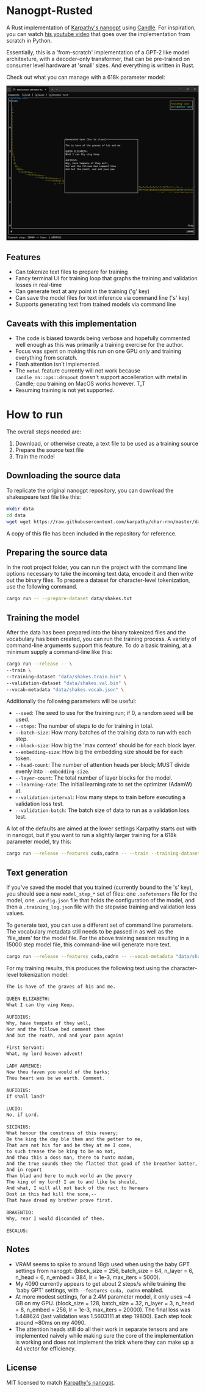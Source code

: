 # Nanogpt-Rusted

A Rust implementation of [Karpathy's nanogpt](https://github.com/karpathy/nanoGPT) using 
[Candle](https://github.com/huggingface/candle). For inspiration, you can watch [his youtube video](https://www.youtube.com/watch?v=kCc8FmEb1nY) that goes over the implementation from scratch in Python.

Essentially, this is a 'from-scratch' implementation of a GPT-2 like model architexture,
with a decoder-only transformer, that can be pre-trained on consumer level hardware at 
'small' sizes. And everything is written in Rust.

Check out what you can manage with a 618k parameter model:

![picture of a terminal showing the training user interface](https://github.com/tbogdala/nanogpt-rusted/blob/main/assets/Screenshot_618k_parameters.png)

## Features

* Can tokenize text files to prepare for training
* Fancy terminal UI for training loop that graphs the training and validation losses in real-time
* Can generate text at any point in the training ('g' key)
* Can save the model files for text inference via command line ('s' key)
* Supports generating text from trained models via command line


## Caveats with this implementation

* The code is biased towards being verbose and hopefully commented well enough as this was
  primarily a training exercise for the author. 
* Focus was spent on making this run on one GPU only and training everything from scratch.
* Flash attention isn't implemented.
* The `metal` feature currently will not work because `candle_nn::ops::dropout` doesn't support
  accelleration with metal in Candle; cpu training on MacOS works however. T_T
* Resuming training is not yet supported.


# How to run

The overall steps needed are:

1. Download, or otherwise create, a text file to be used as a training source
2. Prepare the source text file
3. Train the model


## Downloading the source data

To replicate the original nanogpt repository, you can download the shakespeare text file like this:

```bash
mkdir data
cd data
wget wget https://raw.githubusercontent.com/karpathy/char-rnn/master/data/tinyshakespeare/input.txt -O shakes.txt
```

A copy of this file has been included in the repository for reference.


## Preparing the source data

In the root project folder, you can run the project with the command line options necessary
to take the incoming text data, encode it and then write out the binary files. To prepare
a dataset for character-level tokenization, use the following command.

```bash
cargo run -- --prepare-dataset data/shakes.txt
```


## Training the model

After the data has been prepared into the binary tokenized files and the vocabulary has been
created, you can run the training process. A variety of command-line arguments support this feature.
To do a basic training, at a minimum supply a command-line like this:

```bash
cargo run --release -- \
--train \ 
--training-dataset "data/shakes.train.bin" \
--validation-dataset "data/shakes.val.bin" \
--vocab-metadata "data/shakes.vocab.json" \
```

Additionally the following parameters will be useful:

* `--seed`: The seed to use for the training run; if 0, a random seed will be used.
* `--steps`: The number of steps to do for training in total.
* `--batch-size`: How many batches of the training data to run with each step.
* `--block-size`: How big the 'max context' should be for each block layer.
* `--embedding-size`: How big the embedding size should be for each token.
* `--head-count`: The number of attention heads per block; MUST divide evenly into `--embedding-size`.
* `--layer-count`: The total number of layer blocks for the model.
* `--learning-rate`: The initial learning rate to set the optimizer (AdamW) at.
* `--validation-interval`: How many steps to train before executing a validation loss test.
* `--validation-batch`: The batch size of data to run as a validation loss test.

A lot of the defaults are aimed at the lower settings Karpathy starts out with in nanogpt,
but if you want to run a slightly larger training for a 618k parameter model, try this:

```bash
cargo run --release --features cuda,cudnn -- --train --training-dataset "data/shakes.train.bin" --validation-dataset "data/shakes.val.bin" --vocab-metadata "data/shakes.vocab.json" --steps 15000 --batch-size 32 --block-size 64 --embedding-size 128 --head-count 4 --layer-count 3 --validation-batch 32
```

## Text generation

If you've saved the model that you trained (currently bound to the 's' key), you should see
a new `model_step_*` set of files: one `.safetensors` file for the model, one `.config.json` file
that holds the configuration of the model, and then a `.training_log.json` file with the stepwise
training and validation loss values.

To generate text, you can use a different set of command line parameters. The vocabulary metadata
still needs to be passed in as well as the 'file_stem' for the model file. For the above training
session resulting in a 15000 step model file, this command-line will generate more text.

```bash
cargo run --release --features cuda,cudnn -- --vocab-metadata "data/shakes.vocab.json" --generate "model_step_15000" --seed 0 --tokens-to-generate 1000 --temperature 0.7
```

For my training results, this produces the following text using the character-level tokenization model:

```
The is have of the graves of his and me.

QUEEN ELIZABETH:
What I can thy ving Keep.

AUFIDIUS:
Why, have tempats of they well,
Nor and the fillowe bed comment thee
And but the roath, and and your pass again!

First Servant:
What, my lord heaven advent!

LADY AURENCE:
Now thou faven you would of the barks;
Thou heart was be we earth. Comment.

AUFIDIUS:
If shall land?

LUCIO:
No, if Lord.

SICINIUS:
What honour the constress of this revery;
Be the king the day ble them and the petter to me,
That are not his for and be they at me I come,
to such trease the be king to be no not,
And thou this a doss man, there to hunto madam,
And the true sounds thee the flatted that good of the breather batter,
And in report
Than blad and here to much world an the povery
The king of my lord! I am to and like be should,
And what, I will all not back of the ract to herears
Dost in this had kill the sone,--
That have dread my brother prove first.

BRAKENTIO:
Why, rear I would disconded of thee.

ESCALUS:
```

## Notes

* VRAM seems to spike to around 18gb used when using the baby GPT settings from nanogpt:
  (block_size = 256, batch_size = 64, n_layer = 6, n_head = 6, n_embed = 384, lr = 1e-3, max_iters = 5000).
* My 4090 currently appears to get about 2 steps/s while training the 'baby GPT' settings,
  with `--features cuda, cudnn` enabled.
* At more modest settings, for a 2.4M parameter model, it only uses ~4 GB on my GPU.
  (block_size = 128, batch_size = 32, n_layer = 3, n_head = 8, n_embed = 256, lr = 1e-3, max_iters = 20000).
  The final loss was 1.448624 (last validation was 1.5603111 at step 19800). Each step took around ~80ms
  on my 4090.
* The attention heads still do all their work in separate tensors and are implemented
  naively while making sure the core of the implementation is working and does not implement
  the trick where they can make up a 4d vector for efficiency.


## License

MIT licensed to match [Karpathy's nanogpt](https://github.com/karpathy/nanoGPT).
